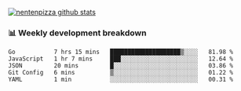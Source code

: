 [![nentenpizza github stats](https://github-readme-stats.vercel.app/api?username=nentenpizza&count_private=true)](https://github.com/anuraghazra/github-readme-stats)

### 📊 Weekly development breakdown
<!--START_SECTION:waka-->
```text
Go           7 hrs 15 mins   ████████████████████▒░░░░   81.98 % 
JavaScript   1 hr 7 mins     ███░░░░░░░░░░░░░░░░░░░░░░   12.64 % 
JSON         20 mins         █░░░░░░░░░░░░░░░░░░░░░░░░   03.86 % 
Git Config   6 mins          ▒░░░░░░░░░░░░░░░░░░░░░░░░   01.22 % 
YAML         1 min           ░░░░░░░░░░░░░░░░░░░░░░░░░   00.31 % 
```
<!--END_SECTION:waka-->

